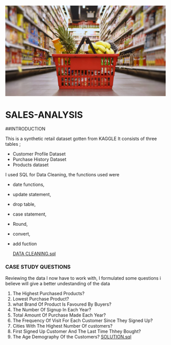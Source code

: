 ![SHOPPING.jpg](https://github.com/MmiriMma/SALES-ANALYSIS/blob/fa3f994122c4350b203192955e3a1594ad492c11/SHOPPING.jpg)

# SALES-ANALYSIS
##INTRODUCTION
 
 This is a synthetic retail dataset gotten from KAGGLE
 It consists of three tables ;
 - Customer Profile Dataset
 - Purchase History Dataset
 - Products dataset

I used SQL for Data Cleaning,
the functions used were
- date functions, 
- update statement, 
- drop table, 
- case statement, 
- Round, 
- convert,
- add fuction

    [ DATA CLEANING.sql](https://github.com/MmiriMma/SALES-ANALYSIS/commit/7d1e992d9b0791d987fc149e8aa4c6d4c707e683)

 ### CASE STUDY QUESTIONS

 Reviewing the data I now have to work with, I formulated some questions i believe will give a better undestanding of the data
 
 1. The Highest Purchased Products?
 2. Lowest Purchase Product?
 3. what Brand Of Product Is Favoured By Buyers?
 4. The Number Of Signup In Each Year?
 5. Total Amount Of Purchase Made Each Year?
 6. The Frequency Of Visit For Each Customer Since They Signed Up?
 7. Cities With The Highest Number Of customers?
 8. First Signed Up Customer And The Last Time Thhey Bought?
 9. The Age Demography Of the Customers?
      [ SOLUTION.sql]()
